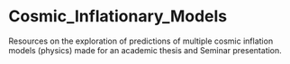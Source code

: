 # Cosmic_Inflationary_Models
Resources on the exploration of predictions of multiple cosmic inflation models (physics) made for an academic thesis and Seminar presentation.
